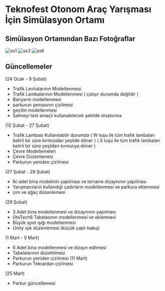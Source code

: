 # Teknofest Otonom Araç Yarışması İçin Simülasyon Ortamı
## Simülasyon Ortamından Bazı Fotoğraflar
![ss1](https://github.com/FurcanY/OtoTech6/assets/114299899/ac32e022-950e-4504-b591-bad3428d0d53)
![ss3](https://github.com/FurcanY/OtoTech6/assets/114299899/fc513a5d-fc13-4e50-b847-85f8e50437f4)
![ss6](https://github.com/FurcanY/OtoTech6/assets/114299899/18fba402-52c2-4f57-afd5-e0037fe54aec)
## Güncellemeler 

(24 Ocak - 9 Şubat) 
  - Trafik Levhalarının Modellenmesi
  - Trafik Lambalarının Modellenmesi ( çalışır durumda değildir )
  - Bariyerin modellenmesi
  - parkurun şemasının çizilmesi
  - geçitin modellenmesi
  - Sahneyi test amaçlı kullanabilecek şekilde oluşturma

(12 Şubat - 27 Şubat)
  - Trafik Lambasi Kullanılabilir durumda
  ( W tuşu ile tüm trafik lambaları belirli bir süre kırmızıdan yeşilde döner )
  ( S tuşu ile tüm trafik lambaları belirli bir süre yeşilden kırmızıya döner )
  - Çevre Modellemeleri
  - Çevre Düzenlemesi
  - Parkurun yeniden çizilmesi

(27 Şubat - 28 Şubat)
  - İki adet bina modelinin yapılması  ve terraine dizaynının yapılması
  - Yarışmacıların kullandığı çadırların modellenmesi ve parkura eklenmesi
  - çim ve ağaç düzenlemesi

(29 Şubat)
  - 3 Adet bina modellenmesi ve dizaynının yapılması
  - OtoTech6 Tabelasının modellenmesi ve eklenmesi
  - Büyük spot ışığı modellenmesi
  - Unity ışık düzenlemesi (küçük çaplı bakış)
    
(1 Mart - 5 Mart)
  - 6 Adet bina modellenmesi ve dizayn edilmesi
  - Tabelalarının düzeltilmesi
  - Parkurun yeniden çizilmesi
(11 Mart)
  - Parkurun Tekrardan çizilmesi

(25 Mart)
  - Parkur güncellemesi
    
